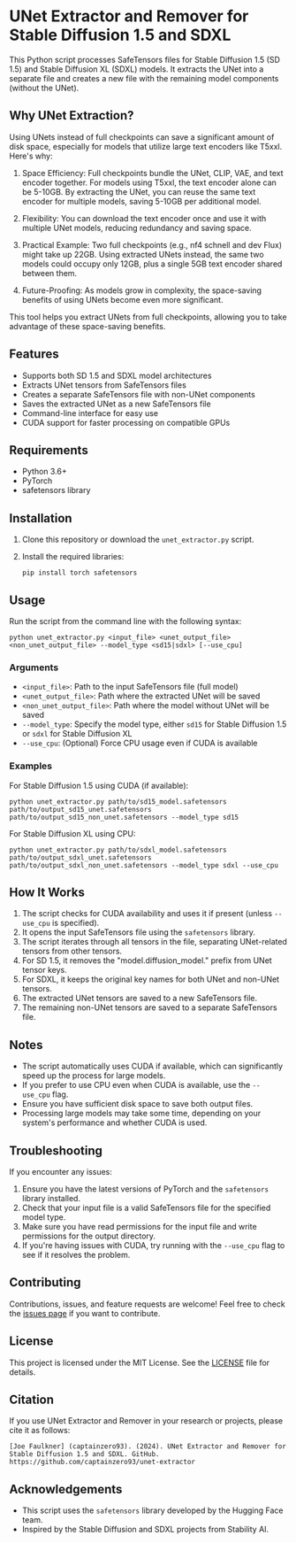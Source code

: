 # UNet Extractor and Remover for Stable Diffusion 1.5 and SDXL

This Python script processes SafeTensors files for Stable Diffusion 1.5 (SD 1.5) and Stable Diffusion XL (SDXL) models. It extracts the UNet into a separate file and creates a new file with the remaining model components (without the UNet).

## Why UNet Extraction?

Using UNets instead of full checkpoints can save a significant amount of disk space, especially for models that utilize large text encoders like T5xxl. Here's why:

1. Space Efficiency: Full checkpoints bundle the UNet, CLIP, VAE, and text encoder together. For models using T5xxl, the text encoder alone can be 5-10GB. By extracting the UNet, you can reuse the same text encoder for multiple models, saving 5-10GB per additional model.

2. Flexibility: You can download the text encoder once and use it with multiple UNet models, reducing redundancy and saving space.

3. Practical Example: Two full checkpoints (e.g., nf4 schnell and dev Flux) might take up 22GB. Using extracted UNets instead, the same two models could occupy only 12GB, plus a single 5GB text encoder shared between them.

4. Future-Proofing: As models grow in complexity, the space-saving benefits of using UNets become even more significant.

This tool helps you extract UNets from full checkpoints, allowing you to take advantage of these space-saving benefits.

## Features

- Supports both SD 1.5 and SDXL model architectures
- Extracts UNet tensors from SafeTensors files
- Creates a separate SafeTensors file with non-UNet components
- Saves the extracted UNet as a new SafeTensors file
- Command-line interface for easy use
- CUDA support for faster processing on compatible GPUs

## Requirements

- Python 3.6+
- PyTorch
- safetensors library

## Installation

1. Clone this repository or download the `unet_extractor.py` script.

2. Install the required libraries:

   ```
   pip install torch safetensors
   ```

## Usage

Run the script from the command line with the following syntax:

```
python unet_extractor.py <input_file> <unet_output_file> <non_unet_output_file> --model_type <sd15|sdxl> [--use_cpu]
```

### Arguments

- `<input_file>`: Path to the input SafeTensors file (full model)
- `<unet_output_file>`: Path where the extracted UNet will be saved
- `<non_unet_output_file>`: Path where the model without UNet will be saved
- `--model_type`: Specify the model type, either `sd15` for Stable Diffusion 1.5 or `sdxl` for Stable Diffusion XL
- `--use_cpu`: (Optional) Force CPU usage even if CUDA is available

### Examples

For Stable Diffusion 1.5 using CUDA (if available):
```
python unet_extractor.py path/to/sd15_model.safetensors path/to/output_sd15_unet.safetensors path/to/output_sd15_non_unet.safetensors --model_type sd15
```

For Stable Diffusion XL using CPU:
```
python unet_extractor.py path/to/sdxl_model.safetensors path/to/output_sdxl_unet.safetensors path/to/output_sdxl_non_unet.safetensors --model_type sdxl --use_cpu
```

## How It Works

1. The script checks for CUDA availability and uses it if present (unless `--use_cpu` is specified).
2. It opens the input SafeTensors file using the `safetensors` library.
3. The script iterates through all tensors in the file, separating UNet-related tensors from other tensors.
4. For SD 1.5, it removes the "model.diffusion_model." prefix from UNet tensor keys.
5. For SDXL, it keeps the original key names for both UNet and non-UNet tensors.
6. The extracted UNet tensors are saved to a new SafeTensors file.
7. The remaining non-UNet tensors are saved to a separate SafeTensors file.

## Notes

- The script automatically uses CUDA if available, which can significantly speed up the process for large models.
- If you prefer to use CPU even when CUDA is available, use the `--use_cpu` flag.
- Ensure you have sufficient disk space to save both output files.
- Processing large models may take some time, depending on your system's performance and whether CUDA is used.

## Troubleshooting

If you encounter any issues:

1. Ensure you have the latest versions of PyTorch and the `safetensors` library installed.
2. Check that your input file is a valid SafeTensors file for the specified model type.
3. Make sure you have read permissions for the input file and write permissions for the output directory.
4. If you're having issues with CUDA, try running with the `--use_cpu` flag to see if it resolves the problem.

## Contributing

Contributions, issues, and feature requests are welcome! Feel free to check the [issues page](https://github.com/captainzero93/unet-extractor/issues) if you want to contribute.

## License

This project is licensed under the MIT License. See the [LICENSE](LICENSE) file for details.

## Citation

If you use UNet Extractor and Remover in your research or projects, please cite it as follows:

```
[Joe Faulkner] (captainzero93). (2024). UNet Extractor and Remover for Stable Diffusion 1.5 and SDXL. GitHub. https://github.com/captainzero93/unet-extractor
```

## Acknowledgements

- This script uses the `safetensors` library developed by the Hugging Face team.
- Inspired by the Stable Diffusion and SDXL projects from Stability AI.
